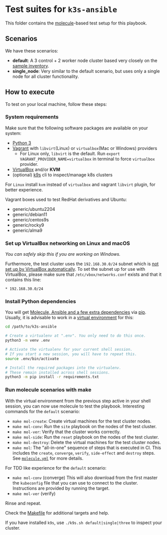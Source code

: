 # Test suites for `k3s-ansible`

This folder contains the [molecule](https://molecule.rtfd.io/)-based test setup for this playbook.

## Scenarios

We have these scenarios:

- **default**:
  A 3 control + 2 worker node cluster based very closely on the  [sample inventory](../inventory/sample).
- **single_node**:
  Very similar to the default scenario, but uses only a single node for all cluster functionality.

## How to execute

To test on your local machine, follow these steps:

### System requirements

Make sure that the following software packages are available on your system:

- [Python 3](https://www.python.org/downloads)
- [Vagrant](https://www.vagrantup.com/downloads) with `libvirt`(Linux) or `virtualbox`(Mac or Windows) providers
  - For Linux only, `libvirt` is the default. Run `export VAGRANT_PROVIDER_NAME=virtualbox` in terminal to force `virtualbox` provider.
- [VirtualBox](https://www.virtualbox.org/wiki/Downloads) and/or **KVM**
- (optional) [k9s](https://k9scli.io/) cli to inspect/manage k8s clusters

For `Linux` install `kvm` instead of `virtualbox` and vagrant `libvirt` plugin, for better experience.

Vagrant boxes used to test RedHat derivatives and Ubuntu:
- generic/ubuntu2204
- generic/debian11
- generic/centos9s
- generic/rocky9
- generic/alma9

### Set up VirtualBox networking on Linux and macOS

_You can safely skip this if you are working on Windows._

Furthermore, the test cluster uses the `192.168.30.0/24` subnet which is [not set up by VirtualBox automatically](https://www.virtualbox.org/manual/ch06.html#network_hostonly).
To set the subnet up for use with VirtualBox, please make sure that `/etc/vbox/networks.conf` exists and that it contains this line:

```
* 192.168.30.0/24
```

### Install Python dependencies

You will get [Molecule, Ansible and a few extra dependencies](../requirements.txt) via [pip](https://pip.pypa.io/).
Usually, it is advisable to work in a [virtual environment](https://docs.python.org/3/tutorial/venv.html) for this:

```bash
cd /path/to/k3s-ansible

# Create a virtualenv at ".env". You only need to do this once.
python3 -m venv .env

# Activate the virtualenv for your current shell session.
# If you start a new session, you will have to repeat this.
source .env/bin/activate

# Install the required packages into the virtualenv.
# These remain installed across shell sessions.
python3 -m pip install -r requirements.txt
```

### Run molecule scenarios with make

With the virtual environment from the previous step active in your shell session, you can now use molecule to test the playbook.
Interesting commands for the `default` scenario:

- `make mol-create`: Create virtual machines for the test cluster nodes.
- `make mol-conv`: Run the `site` playbook on the nodes of the test cluster.
- `make mol-ver`: Verify that the cluster works correctly.
- `make mol-side`: Run the `reset` playbook on the nodes of the test cluster.
- `make mol-destroy`: Delete the virtual machines for the test cluster nodes.
- `make mol`: The "all-in-one" sequence of steps that is executed in CI.
  This includes the `create`, `converge`, `verify`, `side-effect` and `destroy` steps.
  See [`molecule.yml`](default/molecule.yml) for more details.

For TDD like experience for the `default` scenario:
- `make mol-conv` (converge) This will also download from the first master the `kubeconfig` file that you can use to connect to the cluster. Instructions are provided by running the target.
- `make mol-ver` (verify)

Rinse and repeat.

Check the [Makefile](../Makefile) for additional targets and help.

If you have installed `k9s`, use `./k9s.sh default|single|three` to inspect your cluster.
